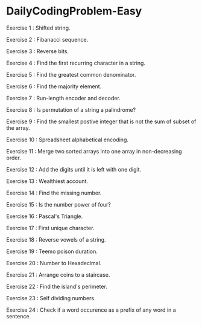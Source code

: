 # DailyCodingProblem-Easy
Exercise 1 : Shifted string.

Exercise 2 : Fibanacci sequence.

Exercise 3 : Reverse bits. 

Exercise 4 : Find the first recurring character in a string.

Exercise 5 : Find the greatest common denominator.

Exercise 6 : Find the majority element. 

Exercise 7 : Run-length encoder and decoder.

Exercise 8 : Is permutation of a string a palindrome? 

Exercise 9 : Find the smallest postive integer that is not the sum of subset of the array.

Exercise 10 : Spreadsheet alphabetical encoding.

Exercise 11 : Merge two sorted arrays into one array in non-decreasing order.

Exercise 12 : Add the digits until it is left with one digit.

Exercise 13 : Wealthiest account.

Exercise 14 : Find the missing number.

Exercise 15 : Is the number power of four?

Exercise 16 : Pascal's Triangle.

Exercise 17 : First unique character.

Exercise 18 : Reverse vowels of a string.

Exercise 19 : Teemo poison duration.

Exercise 20 : Number to Hexadecimal.

Exercise 21 : Arrange coins to a staircase. 

Exercise 22 : Find the island's perimeter.

Exercise 23 : Self dividing numbers.

Exercise 24 : Check if a word occurence as a prefix of any word in a sentence.